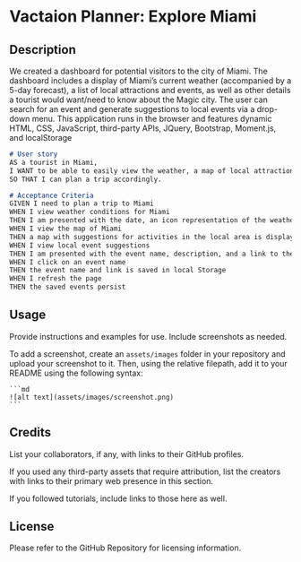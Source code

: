 # Vactaion Planner: Explore Miami
## Description
We created a dashboard for potential visitors to the city of Miami. The dashboard includes a display of Miami’s current weather (accompanied by a 5-day forecast), a list of local attractions and events, as well as other details a tourist would want/need to know about the Magic city. The user can search for an event and generate suggestions to local events via a drop-down menu. This application runs in the browser and features dynamic HTML, CSS, JavaScript, third-party APIs, JQuery,  Bootstrap, Moment.js, and localStorage

```md
# User story
AS a tourist in Miami,
I WANT to be able to easily view the weather, a map of local attractions in the area, and current local events
SO THAT I can plan a trip accordingly.

# Acceptance Criteria
GIVEN I need to plan a trip to Miami
WHEN I view weather conditions for Miami
THEN I am presented with the date, an icon representation of the weather condition, and the temperature 
WHEN I view the map of Miami
THEN a map with suggestions for activities in the local area is displayed
WHEN I view local event suggestions 
THEN I am presented with the event name, description, and a link to the event website
WHEN I click on an event name
THEN the event name and link is saved in local Storage
WHEN I refresh the page
THEN the saved events persist
```

## Usage

Provide instructions and examples for use. Include screenshots as needed.

To add a screenshot, create an `assets/images` folder in your repository and upload your screenshot to it. Then, using the relative filepath, add it to your README using the following syntax:

    ```md
    ![alt text](assets/images/screenshot.png)
    ```

## Credits

List your collaborators, if any, with links to their GitHub profiles.

If you used any third-party assets that require attribution, list the creators with links to their primary web presence in this section.

If you followed tutorials, include links to those here as well.

## License

Please refer to the GitHub Repository for licensing information.
